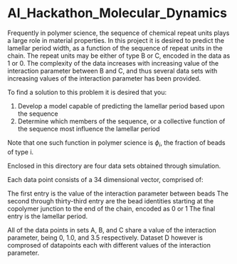 # AI_Hackathon_Molecular_Dynamics

Frequently in polymer science, the sequence of chemical repeat units plays a large role in material properties. In this project it is desired to predict the lamellar period width, as a function of the sequence of repeat units in the chain. The repeat units may be either of type B or C, encoded in the data as 1 or 0. The complexity of the data increases with increasing value of the interaction parameter between B and C, and thus several data sets with increasing values of the interaction parameter has been provided.

To find a solution to this problem it is desired that you:

1. Develop a model capable of predicting the lamellar period based upon the sequence
2. Determine which members of the sequence, or a collective function of the sequence most influence the lamellar period

Note that one such function in polymer science is $\phi_i$, the fraction of beads of type i.

Enclosed in this directory are four data sets obtained through simulation.

Each data point consists of a 34 dimensional vector, comprised of:

The first entry is the value of the interaction parameter between beads
The second through thirty-third entry are the bead identities starting at the copolymer junction to the end of the chain, encoded as 0 or 1
The final entry is the lamellar period.

All of the data points in sets A, B, and C share a value of the interaction parameter, being 0, 1.0, and 3.5 respectively.
Dataset D however is comprosed of datapoints each with different values of the interaction parameter.
